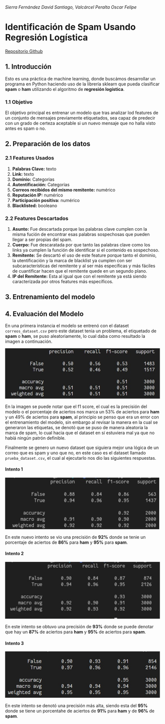 *Sierra Fernández David Santiago, Valcárcel Peralta Oscar Felipe*
# Identificación de Spam Usando Regresión Logística
[Repositorio Github](https://github.com/santorar/MachineLearning)
## 1. Introducción
Esto es una práctica de machine learning, donde buscámos desarrollar un programa en Python haciendo uso de la librería sklearn que pueda clasificar **spam** o **ham** utilizando el algoritmo de **regresión logística**.

### 1.1 Objetivo
El objetivo principal es entrenar un modelo que tras analizar lod features de un conjunto de mensajes previamente etiquetados, sea capaz de predecir con un grado de certeza aceptable si un nuevo mensaje que no halla visto antes es spam o no.

## 2. Preparación de los datos
### 2.1 Features Usados
1. **Palabras Clave:** texto
2. **Link:** texto
3. **Dominio:** Categorias
4. **Autentificación:** Categorias
5. **Correos recibidos del mismo remitente:** numérico
6. **Reputación IP:** numérico
7. **Participación positiva:** numérico
8. **Blacklisted:** booleano

### 2.2 Features Descartados
1. **Asunto:** Fue descartada porque las palabras clave cumplen con la misma fución de encontrar esas palabras sospechosas que pueden llegar a ser propias del spam.
2. **Cuerpo:** Fue descaratada por que tanto las palabras clave como los links ya cumplen la función de identificar si el contenido es sospechoso.
3. **Remitente:** Se descartó el uso de este feature porque tanto el dominio, la utentificación y la marca de blacklist ya cumplen con ser subcaracterísticas del remitente y al ser más específicas y más fáciles de cuantificar hacen que el remitente quede en un segundo plano.
4. **IP del Remitente:** Esta al igual que con el remitente ya está siendo caracterizada por otros features más específicos.

## 3. Entrenamiento del modelo

## 4. Evaluación del Modelo
En una primera instancia el modelo se entrenó con el dataset `correos_dataset.csv` pero este dataset tenia un problema, el etiquetado de **spam** o **ham**, se puso aleatoriamente, lo cual daba como resultado la imagen a continuación.

![Imagen Modelo de Baja Precisión](./report_images/bad_model.jpeg)

En la imagen se puede notar que el f1 score, el cual es la precisión del modelo o el porcentaje de aciertos nos marca un 53% de aciertos para **ham** y un 49% de aciertos para **spam**, al principio se penso que era un error con el entrenamiento del modelo, sin embargo al revisar la manera en la cual se generaron las etiquetas, se denotó que se puso de manera aleatoria la marca de spam, lo cual hacia que el dataset en sí estuviera mal ya que no habíá ningún patrón definible.

Finalmente se genero un nuevo dataset que siguiera mejor una lógica de un correo que es spam y uno que no, en este caso es el dataset llamado `prueba_dataset.csv`, el cual al ejecutarlo nos dio las siguientes respuestas.

#### Intento 1

![Imagen Modelo Bueno 1](./report_images/good_model_1.jpeg)

En este nuevo intento se vio una precisión de **92%** donde se tenie un porcentaje de aciertos de **86%** para **ham** y **95%** para **spam**.

#### Intento 2
![Imagen Modelo Bueno 2](./report_images/good_model_2.jpeg)

En este intento se obtuvo una precisión de **93%** donde se puede denotar que hay un **87%** de aciertos para **ham** y **95%** de aciertos para **spam**.

#### Intento 3
![Imagen Modelo Bueno 3](./report_images/good_model_3.jpeg)

En este intento se denotó una precisión más alta, siendo esta del **95%** donde se tiene un porcentahe de aciertos de **91%** para **ham** y de **96%** de **spam**.